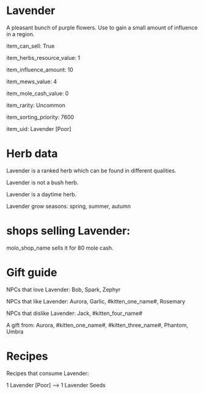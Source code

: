# Lavender

A pleasant bunch of purple flowers. Use to gain a small amount of influence in a region.

item_can_sell: True

item_herbs_resource_value: 1

item_influence_amount: 10

item_mews_value: 4

item_mole_cash_value: 0

item_rarity: Uncommon

item_sorting_priority: 7600

item_uid: Lavender [Poor]

# Herb data

Lavender is a ranked herb which can be found in different qualities.

Lavender is not a bush herb.

Lavender is a daytime herb.

Lavender grow seasons: spring, summer, autumn

# shops selling Lavender:

molo_shop_name sells it for 80 mole cash.

# Gift guide

NPCs that love Lavender: Bob, Spark, Zephyr

NPCs that like Lavender: Aurora, Garlic, #kitten_one_name#, Rosemary

NPCs that dislike Lavender: Jack, #kitten_four_name#

A gift from: Aurora, #kitten_one_name#, #kitten_three_name#, Phantom, Umbra

# Recipes

Recipes that consume Lavender:

1 Lavender [Poor] --> 1 Lavender Seeds